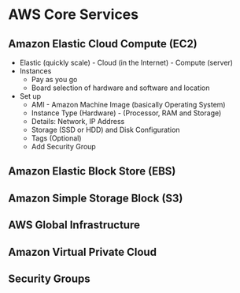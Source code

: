 # AWS Core Services

## Amazon Elastic Cloud Compute (EC2)

- Elastic (quickly scale) - Cloud (in the Internet) - Compute (server)
- Instances
  - Pay as you go
  - Board selection of hardware and software and location
- Set up
  - AMI - Amazon Machine Image (basically Operating System)
  - Instance Type (Hardware) - (Processor, RAM and Storage)
  - Details: Network, IP Address
  - Storage (SSD or HDD) and Disk Configuration
  - Tags (Optional)
  - Add Security Group

## Amazon Elastic Block Store (EBS)

## Amazon Simple Storage Block (S3)

## AWS Global Infrastructure

## Amazon Virtual Private Cloud

## Security Groups
